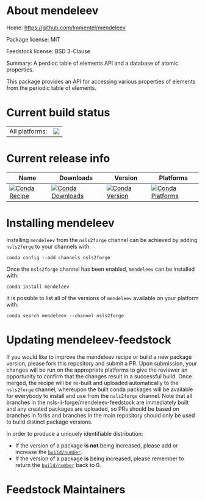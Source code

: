 About mendeleev
===============

Home: https://github.com/lmmentel/mendeleev

Package license: MIT

Feedstock license: BSD 3-Clause

Summary: A perdioc table of elements API and a database of atomic properties.

This package provides an API for accessing various properties
of elements from the periodic table of elements.


Current build status
====================


<table><tr><td>All platforms:</td>
    <td>
      <a href="https://dev.azure.com/nsls2forge/nsls2forge/_build/latest?definitionId=194&branchName=master">
        <img src="https://dev.azure.com/nsls2forge/nsls2forge/_apis/build/status/mendeleev-feedstock?branchName=master">
      </a>
    </td>
  </tr>
</table>

Current release info
====================

| Name | Downloads | Version | Platforms |
| --- | --- | --- | --- |
| [![Conda Recipe](https://img.shields.io/badge/recipe-mendeleev-green.svg)](https://anaconda.org/nsls2forge/mendeleev) | [![Conda Downloads](https://img.shields.io/conda/dn/nsls2forge/mendeleev.svg)](https://anaconda.org/nsls2forge/mendeleev) | [![Conda Version](https://img.shields.io/conda/vn/nsls2forge/mendeleev.svg)](https://anaconda.org/nsls2forge/mendeleev) | [![Conda Platforms](https://img.shields.io/conda/pn/nsls2forge/mendeleev.svg)](https://anaconda.org/nsls2forge/mendeleev) |

Installing mendeleev
====================

Installing `mendeleev` from the `nsls2forge` channel can be achieved by adding `nsls2forge` to your channels with:

```
conda config --add channels nsls2forge
```

Once the `nsls2forge` channel has been enabled, `mendeleev` can be installed with:

```
conda install mendeleev
```

It is possible to list all of the versions of `mendeleev` available on your platform with:

```
conda search mendeleev --channel nsls2forge
```




Updating mendeleev-feedstock
============================

If you would like to improve the mendeleev recipe or build a new
package version, please fork this repository and submit a PR. Upon submission,
your changes will be run on the appropriate platforms to give the reviewer an
opportunity to confirm that the changes result in a successful build. Once
merged, the recipe will be re-built and uploaded automatically to the
`nsls2forge` channel, whereupon the built conda packages will be available for
everybody to install and use from the `nsls2forge` channel.
Note that all branches in the nsls-ii-forge/mendeleev-feedstock are
immediately built and any created packages are uploaded, so PRs should be based
on branches in forks and branches in the main repository should only be used to
build distinct package versions.

In order to produce a uniquely identifiable distribution:
 * If the version of a package **is not** being increased, please add or increase
   the [``build/number``](https://conda.io/docs/user-guide/tasks/build-packages/define-metadata.html#build-number-and-string).
 * If the version of a package **is** being increased, please remember to return
   the [``build/number``](https://conda.io/docs/user-guide/tasks/build-packages/define-metadata.html#build-number-and-string)
   back to 0.

Feedstock Maintainers
=====================


